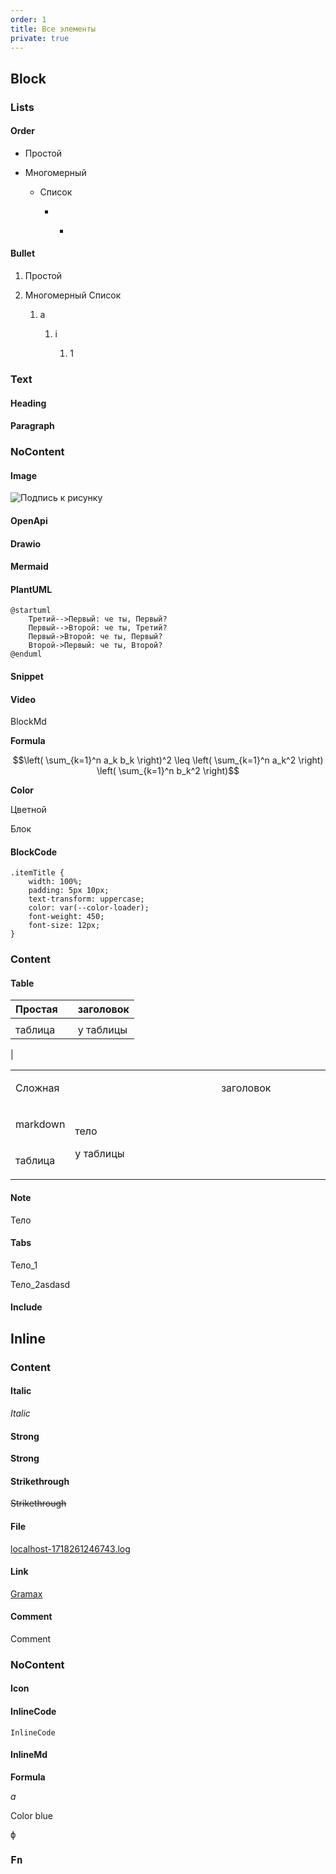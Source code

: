 ```yaml
---
order: 1
title: Все элементы
private: true
---
```


## Block

### Lists

#### Order

-  Простой

-  Многомерный

   -  Список

      -   

         -   

#### Bullet

1. Простой

2. Многомерный Список

   1. a

      1. i

         1. 1

### Text

#### Heading

#### Paragraph

### NoContent

#### Image

<image src="./_index.png" title="Подпись к рисунку" crop="15.4589,9.89583,84.5411,90.1042" objects="annotation,56.8571,17.6241,,bottom-right&square,61.8393,45.3637,34.2857,34.6821,аннотация,top-left"/>

#### OpenApi

<openapi src="./_index.yaml" flag="true"/>

#### Drawio

<drawio path="./new-article.svg" title="подпись к drawio"/>

#### Mermaid

<mermaid path="./_index.mermaid" title="подпись к Merminaid"/>

<mermaid path="./_index-2.mermaid" title="подпись к другой Merminaid"/>

#### PlantUML

<plant-uml path="./_index.puml" title="подпись к PlantUML"/>

```plant-uml:подпись к PlantUML
@startuml
	Третий-->Первый: че ты, Первый?
	Первый-->Второй: че ты, Третий?
	Первый->Второй: че ты, Первый?
	Второй->Первый: че ты, Второй?
@enduml
```

#### Snippet

<snippet id="snippet"/>

#### Video

<!-- <video path="https://www.youtube.com/watch?v=c6B86zT-fpc&t=4434s" title="Подпись к видео"/>

<video path="https://youtu.be/c6B86zT-fpc"/>

<video path="https://rutube.ru/vieo/f01e5419c27dbc7de93185d021883be9/"/>

<video path="https://drive.google.com/file/d/1RO9qIF_z1dQmJUKCgb-YaxdH5AaD3z9R/view?usp=drive_link"/>

<video path="https://mega.nz/file/CMVhFbBA#Isf5Yk5fVO2lPl_loeE_6C5OJtsDpRaq54BAeJ1u2NU"/>

<video path="https://www.dropbox.com/scl/fi/g5p98tguhiq94ou4rp0jd/Gramax-2024-07-29-14-41-30.mp4?rlkey=ig5lqyy9kkg2b6om583x4hj1j&st=przpthrx&dl=0"/> -->

BlockMd

**Formula**

$$\left( \sum_{k=1}^n a_k b_k \right)^2 \leq \left( \sum_{k=1}^n a_k^2 \right) \left( \sum_{k=1}^n b_k^2 \right)$$

**Color**

Цветной

Блок

#### BlockCode

```
.itemTitle {
	width: 100%;
	padding: 5px 10px;
	text-transform: uppercase;
	color: var(--color-loader);
	font-weight: 450;
	font-size: 12px;
}
```

### Content

#### Table

| Простая |   | заголовок |
|---------|---|-----------|
|         |   |           |
| таблица |   | у таблицы |

|

<table header="row">
<colgroup><col/><col width="303"/><col width="200"/></colgroup>
<tr>
<td>

Сложная

</td>
<td>



</td>
<td>

заголовок

</td>
</tr>
<tr>
<td>

markdown

</td>
<td colspan="2" rowspan="2">

тело

у таблицы

</td>
</tr>
<tr>
<td>

таблица

</td>
</tr>
</table>

#### Note

<note title="Заголовок" collapsed="true">

Тело

</note>

#### Tabs

<tabs>

<tab name="Заголовок_1">

Тело\_1

</tab>

<tab name="Заголовок_2">

Тело\_2asdasd

</tab>

</tabs>

#### Include

<include path="./drugaya-stranica"/>

## Inline

### Content

#### Italic

*Italic*

#### Strong

**Strong**

#### Strikethrough

~~Strikethrough~~

#### File

[localhost-1718261246743.log](./localhost-1718261246743-2)

#### Link

[Gramax](https://ics-it.gram.ax/)

#### Comment

<comment count="QcgYI">Comment</comment>

### NoContent

#### Icon

<icon code="smile"/><icon code="address-svgrepo-com"/>

#### InlineCode

`InlineCode`

#### InlineMd

**Formula**

$a$

<alfa/> <beta/>

<cmd text="Cmd" icon="smile" color="yellow"/>

<color color="blue">Color blue</color>

<issue id="issue"/>

<kbd text="kbd"/>

<who text="who"/> <when text="when"/>ф

### Fn

<fn code="ics.account" defaultValues="Иван Иванов"/>